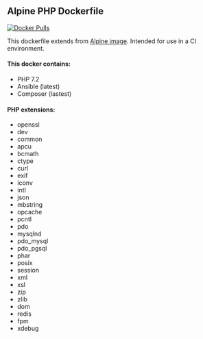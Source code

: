 ## Alpine PHP Dockerfile
[![Docker Pulls](https://img.shields.io/docker/pulls/gertoska/alpine-php.svg)](https://hub.docker.com/r/gertoska/alpine-php/)

This dockerfile extends from [Alpine image](https://hub.docker.com/_/alpine/). Intended for use in a CI environment.

#### This docker contains:

* PHP 7.2
* Ansible (latest)
* Composer (lastest)

####  PHP extensions:

* openssl
* dev
* common
* apcu
* bcmath
* ctype
* curl
* exif
* iconv
* intl
* json
* mbstring
* opcache
* pcntl
* pdo
* mysqlnd
* pdo_mysql
* pdo_pgsql
* phar
* posix
* session
* xml
* xsl
* zip
* zlib
* dom
* redis
* fpm
* xdebug
